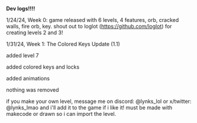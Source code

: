  


**Dev logs!!!!**

1/24/24, Week 0: game released with 6 levels, 4 features, orb, cracked walls, fire orb, key.
shout out to loglot (https://github.com/loglot) for creating levels 2 and 3!

1/31/24, Week 1: The Colored Keys Update (1.1)

added level 7

added colored keys and locks

added animations

nothing was removed

if you make your own level, message me on discord: @lynks_lol or x/twitter: @lynks_lmao and i'll add it to the game if i like it! must be made with makecode or drawn so i can import the level.
